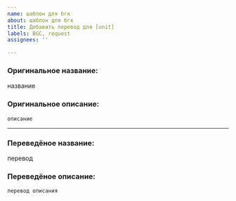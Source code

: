 ```yaml
---
name: шаблон для бгк
about: шаблон для бгк
title: Добавить перевод для [unit]
labels: BGC, request
assignees: ''

---
```


### Оригинальное название:
название

### Оригинальное описание:
```
описание
```

----------------------------------------------------------------------------------------------------------------------------

### Переведёное название:
перевод

### Переведёное описание:
```
перевод описания

```
